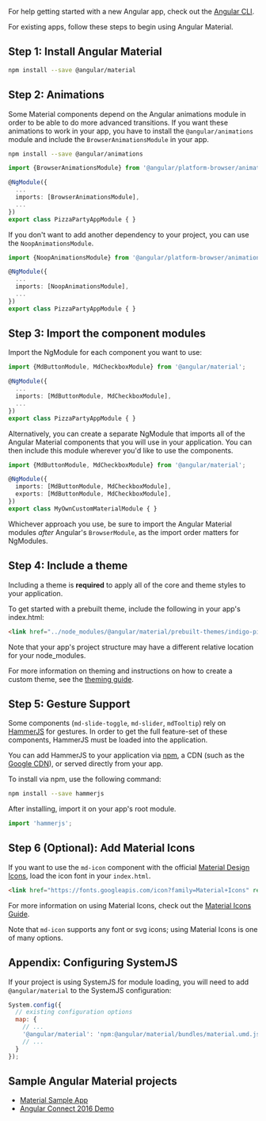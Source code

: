 For help getting started with a new Angular app, check out the
[Angular CLI](https://cli.angular.io/).

For existing apps, follow these steps to begin using Angular Material.

## Step 1: Install Angular Material

```bash
npm install --save @angular/material
```

## Step 2: Animations

Some Material components depend on the Angular animations module in order to be able to do
more advanced transitions. If you want these animations to work in your app, you have to
install the `@angular/animations` module and include the `BrowserAnimationsModule` in your app.

```bash
npm install --save @angular/animations
```

```ts
import {BrowserAnimationsModule} from '@angular/platform-browser/animations';

@NgModule({
  ...
  imports: [BrowserAnimationsModule],
  ...
})
export class PizzaPartyAppModule { }
```

If you don't want to add another dependency to your project, you can use the `NoopAnimationsModule`.

```ts
import {NoopAnimationsModule} from '@angular/platform-browser/animations';

@NgModule({
  ...
  imports: [NoopAnimationsModule],
  ...
})
export class PizzaPartyAppModule { }
```

## Step 3: Import the component modules

Import the NgModule for each component you want to use: 

```ts
import {MdButtonModule, MdCheckboxModule} from '@angular/material';

@NgModule({
  ...
  imports: [MdButtonModule, MdCheckboxModule],
  ...
})
export class PizzaPartyAppModule { }
```

Alternatively, you can create a separate NgModule that imports all of the 
Angular Material components that you will use in your application. You can then
include this module wherever you'd like to use the components.

```ts
import {MdButtonModule, MdCheckboxModule} from '@angular/material';

@NgModule({
  imports: [MdButtonModule, MdCheckboxModule],
  exports: [MdButtonModule, MdCheckboxModule],
})
export class MyOwnCustomMaterialModule { }
```

Whichever approach you use, be sure to import the Angular Material modules _after_ Angular's 
`BrowserModule`, as the import order matters for NgModules.

## Step 4: Include a theme

Including a theme is **required** to apply all of the core and theme styles to your application.

To get started with a prebuilt theme, include the following in your app's index.html:

```html
<link href="../node_modules/@angular/material/prebuilt-themes/indigo-pink.css" rel="stylesheet">
```

Note that your app's project structure may have a different relative location for your node_modules.

For more information on theming and instructions on how to create a custom theme, see the
[theming guide](./theming.md).

## Step 5: Gesture Support

Some components (`md-slide-toggle`, `md-slider`, `mdTooltip`) rely on
[HammerJS](http://hammerjs.github.io/) for gestures. In order to get the full feature-set of these
components, HammerJS must be loaded into the application.

You can add HammerJS to your application via [npm](https://www.npmjs.com/package/hammerjs), a CDN
(such as the [Google CDN](https://developers.google.com/speed/libraries/#hammerjs)), or served
directly from your app.

To install via npm, use the following command:
```bash
npm install --save hammerjs
```

After installing, import it on your app's root module.
```ts
import 'hammerjs';
```

## Step 6 (Optional): Add Material Icons

If you want to use the `md-icon` component with the official 
[Material Design Icons](https://material.io/icons/), load the icon font in your `index.html`.

```html
<link href="https://fonts.googleapis.com/icon?family=Material+Icons" rel="stylesheet">
```

For more information on using Material Icons, check out the
[Material Icons Guide](https://google.github.io/material-design-icons/).

Note that `md-icon` supports any font or svg icons; using Material Icons is one of many options.


## Appendix: Configuring SystemJS

If your project is using SystemJS for module loading, you will need to add `@angular/material`
to the SystemJS configuration:

```js
System.config({
  // existing configuration options
  map: {
    // ...
    '@angular/material': 'npm:@angular/material/bundles/material.umd.js',
    // ...
  }
});
```


## Sample Angular Material projects
- [Material Sample App](https://github.com/jelbourn/material2-app)
- [Angular Connect 2016 Demo](https://github.com/kara/leashed-in)
